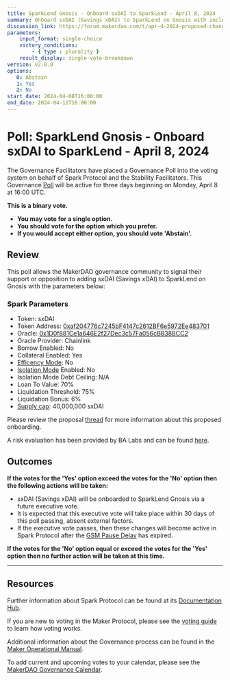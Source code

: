 ```yaml
---
title: SparkLend Gnosis - Onboard sxDAI to SparkLend - April 8, 2024
summary: Onboard sxDAI (Savings xDAI) to SparkLend on Gnosis with included parameters.
discussion_link: https://forum.makerdao.com/t/apr-4-2024-proposed-changes-to-sparklend-for-upcoming-spell/24033
parameters:
    input_format: single-choice
    victory_conditions:
        - { type : plurality }
    result_display: single-vote-breakdown
version: v2.0.0
options:
   0: Abstain
   1: Yes
   2: No
start_date: 2024-04-08T16:00:00
end_date: 2024-04-11T16:00:00
---
```

# Poll: SparkLend Gnosis - Onboard sxDAI to SparkLend - April 8, 2024

The Governance Facilitators have placed a Governance Poll into the voting system on behalf of Spark Protocol and the Stability Facilitators. This Governance [Poll](https://manual.makerdao.com/governance/governance-cycle/weekly-governance-cycle#weekly-governance-cycle-definitions-mip16c1) will be active for three days beginning on Monday, April 8 at 16:00 UTC.

**This is a binary vote.**
- **You may vote for a single option.**
- **You should vote for the option which you prefer.**
- **If you would accept either option, you should vote 'Abstain'.**

## Review

This poll allows the MakerDAO governance community to signal their support or opposition to adding sxDAI (Savings xDAI) to SparkLend on Gnosis with the parameters below:

### Spark Parameters

* Token: sxDAI
* Token Address: [0xaf204776c7245bF4147c2612BF6e5972Ee483701](https://gnosisscan.io/address/0xaf204776c7245bF4147c2612BF6e5972Ee483701)
* Oracle: [0x1D0f881Ce1a646E2f27Dec3c57Fa056cB838BCC2](https://gnosisscan.io/address/0x1D0f881Ce1a646E2f27Dec3c57Fa056cB838BCC2)
* Oracle Provider: Chainlink
* Borrow Enabled: No
* Collateral Enabled: Yes
* [Efficency Mode](https://docs.spark.fi/defi-infrastructure/sparklend#efficiency-mode-emode): No
* [Isolation Mode](https://docs.sparkprotocol.io/developers/features/isolation-mode) Enabled: No
* Isolation Mode Debt Ceiling: N/A
* Loan To Value: 70%
* Liquidation Threshold: 75%
* Liquidation Bonus: 6%
* [Supply cap](https://docs.spark.fi/defi-infrastructure/sparklend#supply-and-borrow-caps): 40,000,000 sxDAI

Please review the proposal [thread](https://forum.makerdao.com/t/apr-4-2024-proposed-changes-to-sparklend-for-upcoming-spell/24033) for more information about this proposed onboarding.

A risk evaluation has been provided by BA Labs and can be found [here](https://forum.makerdao.com/t/apr-4-2024-proposed-changes-to-sparklend-for-upcoming-spell/24033/3). 

## Outcomes

**If the votes for the 'Yes' option exceed the votes for the 'No' option then the following actions will be taken:**
* sxDAI (Savings xDAI) will be onboarded to SparkLend Gnosis via a future executive vote.
* It is expected that this executive vote will take place within 30 days of this poll passing, absent external factors.
* If the executive vote passes, then these changes will become active in Spark Protocol after the [GSM Pause Delay](https://manual.makerdao.com/parameter-index/core/param-gsm-pause-delay) has expired.

**If the votes for the 'No' option equal or exceed the votes for the 'Yes' option then no further action will be taken at this time.**

---

## Resources

Further information about Spark Protocol can be found at its [Documentation Hub](https://docs.sparkprotocol.io/hub/).

If you are new to voting in the Maker Protocol, please see the [voting guide](https://manual.makerdao.com/governance/voting-in-makerdao/on-chain-governance) to learn how voting works.

Additional information about the Governance process can be found in the [Maker Operational Manual](https://manual.makerdao.com).

To add current and upcoming votes to your calendar, please see the [MakerDAO Governance Calendar](https://manual.makerdao.com/makerdao/calendars/governance-calendar).
